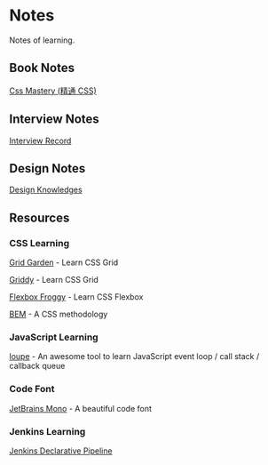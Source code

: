 # Notes

Notes of learning.

## Book Notes

[Css Mastery (精通 CSS)](./css-mastery.md)

## Interview Notes

[Interview Record](./interview.md)

## Design Notes

[Design Knowledges](./design.md)

## Resources

### CSS Learning

[Grid Garden](https://cssgridgarden.com/) - Learn CSS Grid

[Griddy](https://griddy.io/) - Learn CSS Grid

[Flexbox Froggy](https://flexboxfroggy.com) - Learn CSS Flexbox

[BEM](https://en.bem.info/) - A CSS methodology

### JavaScript Learning

[loupe](http://latentflip.com/loupe) - An awesome tool to learn JavaScript event loop / call stack / callback queue

### Code Font

[JetBrains Mono](https://www.jetbrains.com/lp/mono/) - A beautiful code font

### Jenkins Learning

[Jenkins Declarative Pipeline](./jenkins-declarative-pipeline.md)
